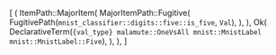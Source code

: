 [
    (
        ItemPath::MajorItem(
            MajorItemPath::Fugitive(
                FugitivePath(`mnist_classifier::digits::five::is_five`, `Val`),
            ),
        ),
        Ok(
            DeclarativeTerm(`{val_type} malamute::OneVsAll mnist::MnistLabel mnist::MnistLabel::Five`),
        ),
    ),
]